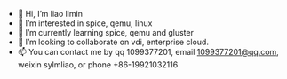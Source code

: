 - 👋 Hi, I’m liao limin
- 👀 I’m interested in spice, qemu, linux
- 🌱 I’m currently learning spice, qemu and gluster
- 💞️ I’m looking to collaborate on vdi, enterprise cloud.
- 📫 You can contact me by qq 1099377201, email 1099377201@qq.com, weixin sylmliao, or phone +86-19921032116

<!---
lmliao/lmliao is a ✨ special ✨ repository because its `README.md` (this file) appears on your GitHub profile.
You can click the Preview link to take a look at your changes.
--->

